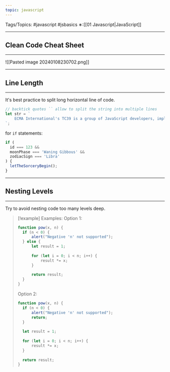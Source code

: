 ```yaml
---
topic: javascript
---
```

Tags/Topics: #javascript #jsbasics 
∗:[[01 Javascript|JavaScript]] 

---
## Clean Code Cheat Sheet
--- 
![[Pasted image 20240108230702.png]]


---
## Line Length

--- 
It's best practice to split long horizontal line of code.
```javascript
// backtick quotes `` allow to split the string into multiple lines
let str = `
	ECMA International's TC39 is a group of JavaScript developers, implementers, academics, and more, collaborating with the community to maintain and evlve the definition of JavaScript.
`;

```

for `if` statements:
```javascript
if (
  id === 123 &&
  moonPhase === 'Waning Gibbous' &&
  zodiacSign === 'Libra'
) {
  letTheSorceryBegin();
}
```


---
## Nesting Levels
---
Try to avoid nesting code too many levels deep.


>[!example] Examples:
>Option 1:
>``` javascript
>function pow(x, n) {
>	if (n < 0) {
>		alert("Negative 'n' not supported");
>	} else {
>		let result = 1;
>		
>		for (let i = 0; i < n; i++) {
>			result *= x;
>		}
>		
>		return result;
>	}
>}
>```
>Option 2:
>```javascript
>function pow(x, n) {
>	if (n < 0) {
>		alert("Negative 'n' not supported");
>		return;
>	}
>	
>	let result = 1;
>	
>	for (let i = 0; i < n; i++) {
>		result *= x;
>	}
>	
>	return result;
>}
>```
